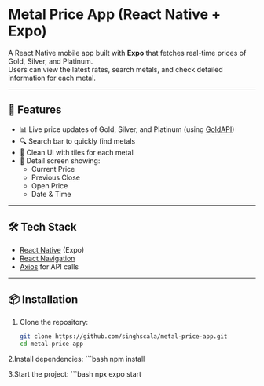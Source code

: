 # Metal Price App (React Native + Expo)

A React Native mobile app built with **Expo** that fetches real-time prices of Gold, Silver, and Platinum.  
Users can view the latest rates, search metals, and check detailed information for each metal.

---

## 🚀 Features
- 📊 Live price updates of Gold, Silver, and Platinum (using [GoldAPI](https://www.goldapi.io/))
- 🔍 Search bar to quickly find metals
- 📱 Clean UI with tiles for each metal
- 📄 Detail screen showing:
  - Current Price
  - Previous Close
  - Open Price
  - Date & Time

---

## 🛠️ Tech Stack
- [React Native](https://reactnative.dev/) (Expo)
- [React Navigation](https://reactnavigation.org/)
- [Axios](https://axios-http.com/) for API calls

---

## 📦 Installation

1. Clone the repository:
   ```bash
   git clone https://github.com/singhscala/metal-price-app.git
   cd metal-price-app

2.Install dependencies:
    ```bash
    npm install

3.Start the project:
    ```bash
    npx expo start
